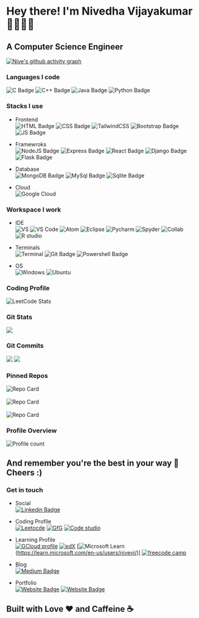 # Hey there! I'm Nivedha Vijayakumar 👋🏻👩🏻
## A Computer Science Engineer 

[![Nive's github activity graph](https://github-readme-activity-graph.vercel.app/graph?username=nivevj&theme=github-compact)](https://github.com/ashutosh00710/github-readme-activity-graph)

### Languages I code
![C Badge](https://img.shields.io/badge/C-00599C?style=for-the-badge&logo=c&logoColor=white)
![C++ Badge](https://img.shields.io/badge/C%2B%2B-00599C?style=for-the-badge&logo=c%2B%2B&logoColor=white)
![Java Badge](https://img.shields.io/badge/Java-ED8B00?style=for-the-badge&logo=java&logoColor=white)
![Python Badge](https://img.shields.io/badge/Python-3776AB?style=for-the-badge&logo=python&logoColor=white)

### Stacks I use
* Frontend </br>
![HTML Badge](https://img.shields.io/badge/HTML5-E34F26?style=for-the-badge&logo=html5&logoColor=white)
![CSS Badge](https://img.shields.io/badge/CSS3-1572B6?style=for-the-badge&logo=css3&logoColor=white)
![TailwindCSS](https://img.shields.io/badge/Tailwind_CSS-38B2AC?style=for-the-badge&logo=tailwind-css&logoColor=white)
![Bootstrap Badge](https://img.shields.io/badge/Bootstrap-563D7C?style=for-the-badge&logo=bootstrap&logoColor=white)
![JS Badge](https://img.shields.io/badge/JavaScript-F7DF1E?style=for-the-badge&logo=javascript&logoColor=black)</br>

* Framewroks </br>
![NodeJS Badge](https://img.shields.io/badge/Node.js-43853D?style=for-the-badge&logo=node.js&logoColor=white)
![Express Badge](https://img.shields.io/badge/Express.js-404D59?style=for-the-badge)
![React Badge](https://img.shields.io/badge/React-20232A?style=for-the-badge&logo=react&logoColor=61DAFB)
![Django Badge](https://img.shields.io/badge/Django-092E20?style=for-the-badge&logo=django&logoColor=white)
![Flask Badge](https://img.shields.io/badge/Flask-000000?style=for-the-badge&logo=flask&logoColor=white)<br>

* Database </br>
![MongoDB Badge](https://img.shields.io/badge/MongoDB-4EA94B?style=for-the-badge&logo=mongodb&logoColor=white)
![MySql Badge](https://img.shields.io/badge/MySQL-00000F?style=for-the-badge&logo=mysql&logoColor=white)
![Sqlite Badge](https://img.shields.io/badge/SQLite-07405E?style=for-the-badge&logo=sqlite&logoColor=white)</br>

* Cloud <br>
![Google Cloud](https://img.shields.io/badge/Google_Cloud-4285F4?style=for-the-badge&logo=google-cloud&logoColor=white)

### Workspace I work
* IDE<br>
![VS](https://img.shields.io/badge/Visual_Studio-5C2D91?style=for-the-badge&logo=visual%20studio&logoColor=white)
![VS Code](https://img.shields.io/badge/Visual_Studio_Code-0078D4?style=for-the-badge&logo=visual%20studio%20code&logoColor=white)
![Atom](https://img.shields.io/badge/Atom-66595C?style=for-the-badge&logo=Atom&logoColor=white)
![Eclipse](https://img.shields.io/badge/Eclipse-2C2255?style=for-the-badge&logo=eclipse&logoColor=white)
![Pycharm](https://img.shields.io/badge/PyCharm-000000.svg?&style=for-the-badge&logo=PyCharm&logoColor=white)
![Spyder](https://img.shields.io/badge/Spyder%20Ide-FF0000?style=for-the-badge&logo=spyder%20ide&logoColor=white)
![Collab](https://img.shields.io/badge/Colab-F9AB00?style=for-the-badge&logo=googlecolab&color=525252)
![R studio](https://img.shields.io/badge/RStudio-75AADB?style=for-the-badge&logo=RStudio&logoColor=white)<br>

* Terminals </br>
![Terminal](https://img.shields.io/badge/windows%20terminal-4D4D4D?style=for-the-badge&logo=windows%20terminal&logoColor=white)
![Git Badge](https://img.shields.io/badge/GIT-E44C30?style=for-the-badge&logo=git&logoColor=white)
![Powershell Badge](https://img.shields.io/badge/powershell-5391FE?style=for-the-badge&logo=powershell&logoColor=white)

* OS </br>
![Windows](https://img.shields.io/badge/Windows-0078D6?style=for-the-badge&logo=windows&logoColor=white)
![Ubuntu](https://img.shields.io/badge/Ubuntu-E95420?style=for-the-badge&logo=ubuntu&logoColor=white)

### Coding Profile
![LeetCode Stats](https://leetcard.jacoblin.cool/nivevj?theme=dark&font=Noto%20Sans%20Linear%20A&ext=heatmap)

### Git Stats
![](https://github-profile-summary-cards.vercel.app/api/cards/stats?username=nivevj&theme=github_dark)

### Git Commits
![](https://github-profile-summary-cards.vercel.app/api/cards/most-commit-language?username=nivevj&theme=github_dark)
![](https://github-profile-summary-cards.vercel.app/api/cards/productive-time?username=nivevj&theme=github_dark)

### Pinned Repos
![Repo Card](https://github-readme-stats.vercel.app/api/pin/?username=nivevj&repo=N-Blog&theme=dark)<br><br>
![Repo Card](https://github-readme-stats.vercel.app/api/pin/?username=nivevj&repo=Contact-List&theme=dark)</br><br>
![Repo Card](https://github-readme-stats.vercel.app/api/pin/?username=nivevj&repo=Calorie-Tracker&theme=dark)

### Profile Overview
![Profile count](https://komarev.com/ghpvc/?username=nivevj&color=ff69b4&style=for-the-badge)

## And remember you're the best in your way 🌈 Cheers :)

### Get in touch
* Social<br>
[![Linkedin Badge](https://img.shields.io/badge/LinkedIn-0077B5?style=for-the-badge&logo=linkedin&logoColor=white)](https://www.linkedin.com/in/nivedha-vijayakumar)

* Coding Profile<br>
[![Leetocde](https://img.shields.io/badge/-LeetCode-FFA116?style=for-the-badge&logo=LeetCode&logoColor=black)](https://leetcode.com/nivevj/)
[![GfG](https://img.shields.io/badge/GeeksforGeeks-298D46?style=for-the-badge&logo=geeksforgeeks&logoColor=white)](https://auth.geeksforgeeks.org/user/nivevj)
[![Code studio](https://img.shields.io/badge/coding%20ninjas-DD6620?style=for-the-badge&logo=codingninjas&logoColor=white)](https://www.codingninjas.com/studio/profile/nivevj)

* Learning Profile<br>
[![GCloud profile](https://img.shields.io/badge/Google_Cloud-4285F4?style=for-the-badge&logo=google-cloud&logoColor=white)](https://www.cloudskillsboost.google/public_profiles/40640523-0fc0-4cad-92e2-040ade561470)
[![edX](https://img.shields.io/badge/Edx-193A3E?style=for-the-badge&logo=edx&logoColor=white)](https://profile.edx.org/u/nive_001)
[![Microsoft Learn](https://img.shields.io/badge/Microsoft-666666?style=for-the-badge&logo=microsoft&logoColor=white)(https://learn.microsoft.com/en-us/users/nivevj/)]
[![freecode camp](https://img.shields.io/badge/freecodecamp-27273D?style=for-the-badge&logo=freecodecamp&logoColor=white)](https://www.freecodecamp.org/nivevj)

* Blog<br>
[![Medium Badge](https://img.shields.io/badge/Medium-12100E?style=for-the-badge&logo=medium&logoColor=white)](https://medium.com/@nivedha_vijayakumar)<br>

* Portfolio<br>
[![Website Badge](https://img.shields.io/badge/website-000000?style=for-the-badge&logo=About.me&logoColor=white)](https://nivedhavijayakumar.my.canva.site/nv-website)
[![Website Badge](https://img.shields.io/badge/website-000000?style=for-the-badge&logo=About.me&logoColor=white)](https://nivevj.github.io/Simple-portfolio-website/)<br>

## Built with Love ❤ and Caffeine ☕

